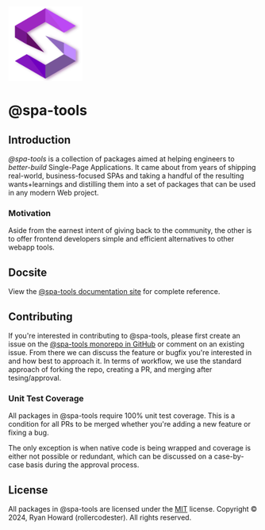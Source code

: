 <img alt="@spa-tools" height="150" src="./apps/website/static/img/logo.svg?raw=true">

# @spa-tools


## Introduction

_@spa-tools_ is a collection of packages aimed at helping engineers to _better-build_ Single-Page Applications.
It came about from years of shipping real-world, business-focused SPAs and taking a handful of the resulting wants+learnings
and distilling them into a set of packages that can be used in any modern Web project.

### Motivation

Aside from the earnest intent of giving back to the community, the other is to offer frontend developers simple and efficient alternatives to other webapp tools.

## Docsite

View the [@spa-tools documentation site](https://spa-tools.github.io) for complete reference.

## Contributing

If you're interested in contributing to @spa-tools, please first create an issue on the [@spa-tools monorepo in GitHub](https://github.com/rollercodester/spa-tools)
or comment on an existing issue. From there we can discuss the feature or bugfix you're interested in and how best to approach it.
In terms of workflow, we use the standard approach of forking the repo, creating a PR, and merging after tesing/approval.

### Unit Test Coverage

All packages in @spa-tools require 100% unit test coverage. This is a condition for all PRs to be merged whether you're adding a new feature or fixing a bug.

The only exception is when native code is being wrapped and coverage is either not possible or redundant, which can be discussed on a case-by-case basis
during the approval process.

## License

All packages in @spa-tools are licensed under the [MIT](https://en.wikipedia.org/wiki/MIT_License) license. Copyright © 2024, Ryan Howard (rollercodester). All rights reserved.
